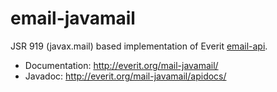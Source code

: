 # email-javamail

JSR 919 (javax.mail) based implementation of Everit [email-api][1].

 - Documentation: http://everit.org/mail-javamail/
 - Javadoc: http://everit.org/mail-javamail/apidocs/

[1]: http://everit.org/mail-api/
